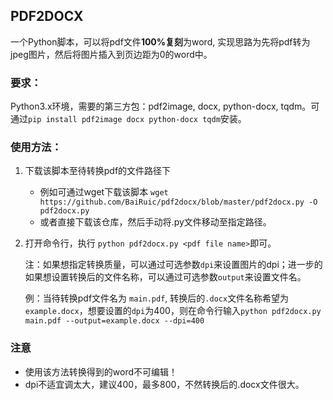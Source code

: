 ## PDF2DOCX

一个Python脚本，可以将pdf文件**100%复刻**为word, 实现思路为先将pdf转为jpeg图片，然后将图片插入到页边距为0的word中。

### 要求：
Python3.x环境，需要的第三方包：pdf2image, docx, python-docx, tqdm。可通过`pip install pdf2image docx python-docx tqdm`安装。

### 使用方法：
1. 下载该脚本至待转换pdf的文件路径下
    + 例如可通过wget下载该脚本 `wget https://github.com/BaiRuic/pdf2docx/blob/master/pdf2docx.py -O pdf2docx.py`
    + 或者直接下载该仓库，然后手动将.py文件移动至指定路径。
2. 打开命令行，执行 `python pdf2docx.py <pdf file name>`即可。
    
    注：如果想指定转换质量，可以通过可选参数`dpi`来设置图片的dpi；进一步的如果想设置转换后的文件名称，可以通过可选参数`output`来设置文件名。 
    
    例：当待转换pdf文件名为 `main.pdf`, 转换后的`.docx`文件名称希望为 `example.docx`，想要设置的`dpi`为400，则在命令行输入`python pdf2docx.py main.pdf --output=example.docx --dpi=400`

### 注意
+ 使用该方法转换得到的word不可编辑！
+ dpi不适宜调太大，建议400，最多800，不然转换后的.docx文件很大。

